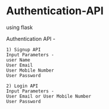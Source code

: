 # Authentication-API
using flask

Authentication API -

    1) Signup API
    Input Parameters -
    user Name
    User Email
    User Mobile Number
    User Password

    2) Login API
    Input Parameters -
    User Email or User Mobile Number
    User Password
